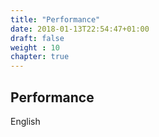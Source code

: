```yaml
---
title: "Performance"
date: 2018-01-13T22:54:47+01:00
draft: false
weight : 10
chapter: true
---
```

## Performance
English